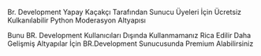 Br. Development Yapay Kaçakçı Tarafından Sunucu Üyeleri İçin Ücretsiz Kulkanılabilir Python Moderasyon Altyapısı

Bunu BR. Development Kullanıcıları Dışında Kullanmamanız Rica Edilir 
Daha Gelişmiş Altyapılar İçin BR.Development Sunucusunda Premium Alabilirsiniz 
